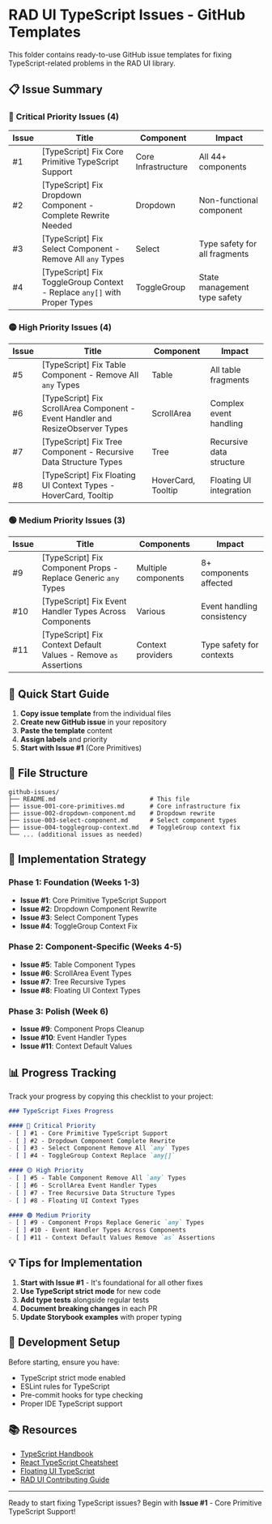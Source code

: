 # RAD UI TypeScript Issues - GitHub Templates

This folder contains ready-to-use GitHub issue templates for fixing TypeScript-related problems in the RAD UI library.

## 📋 **Issue Summary**

### 🔴 **Critical Priority Issues (4)**

| Issue | Title | Component | Impact |
|-------|-------|-----------|---------|
| #1 | [TypeScript] Fix Core Primitive TypeScript Support | Core Infrastructure | All 44+ components |
| #2 | [TypeScript] Fix Dropdown Component - Complete Rewrite Needed | Dropdown | Non-functional component |
| #3 | [TypeScript] Fix Select Component - Remove All `any` Types | Select | Type safety for all fragments |
| #4 | [TypeScript] Fix ToggleGroup Context - Replace `any[]` with Proper Types | ToggleGroup | State management type safety |

### 🟡 **High Priority Issues (4)**

| Issue | Title | Component | Impact |
|-------|-------|-----------|---------|
| #5 | [TypeScript] Fix Table Component - Remove All `any` Types | Table | All table fragments |
| #6 | [TypeScript] Fix ScrollArea Component - Event Handler and ResizeObserver Types | ScrollArea | Complex event handling |
| #7 | [TypeScript] Fix Tree Component - Recursive Data Structure Types | Tree | Recursive data structure |
| #8 | [TypeScript] Fix Floating UI Context Types - HoverCard, Tooltip | HoverCard, Tooltip | Floating UI integration |

### 🟢 **Medium Priority Issues (3)**

| Issue | Title | Components | Impact |
|-------|-------|------------|---------|
| #9 | [TypeScript] Fix Component Props - Replace Generic `any` Types | Multiple components | 8+ components affected |
| #10 | [TypeScript] Fix Event Handler Types Across Components | Various | Event handling consistency |
| #11 | [TypeScript] Fix Context Default Values - Remove `as` Assertions | Context providers | Type safety for contexts |

## 🚀 **Quick Start Guide**

1. **Copy issue template** from the individual files
2. **Create new GitHub issue** in your repository
3. **Paste the template** content
4. **Assign labels** and priority
5. **Start with Issue #1** (Core Primitives)

## 📂 **File Structure**

```
github-issues/
├── README.md                          # This file
├── issue-001-core-primitives.md       # Core infrastructure fix
├── issue-002-dropdown-component.md    # Dropdown rewrite
├── issue-003-select-component.md      # Select component types
├── issue-004-togglegroup-context.md   # ToggleGroup context fix
└── ... (additional issues as needed)
```

## 🎯 **Implementation Strategy**

### **Phase 1: Foundation (Weeks 1-3)**
- **Issue #1**: Core Primitive TypeScript Support
- **Issue #2**: Dropdown Component Rewrite
- **Issue #3**: Select Component Types
- **Issue #4**: ToggleGroup Context Fix

### **Phase 2: Component-Specific (Weeks 4-5)**
- **Issue #5**: Table Component Types
- **Issue #6**: ScrollArea Event Types
- **Issue #7**: Tree Recursive Types
- **Issue #8**: Floating UI Context Types

### **Phase 3: Polish (Week 6)**
- **Issue #9**: Component Props Cleanup
- **Issue #10**: Event Handler Types
- **Issue #11**: Context Default Values

## 📊 **Progress Tracking**

Track your progress by copying this checklist to your project:

```markdown
### TypeScript Fixes Progress

#### 🔴 Critical Priority
- [ ] #1 - Core Primitive TypeScript Support
- [ ] #2 - Dropdown Component Complete Rewrite
- [ ] #3 - Select Component Remove All `any` Types
- [ ] #4 - ToggleGroup Context Replace `any[]`

#### 🟡 High Priority
- [ ] #5 - Table Component Remove All `any` Types
- [ ] #6 - ScrollArea Event Handler Types
- [ ] #7 - Tree Recursive Data Structure Types
- [ ] #8 - Floating UI Context Types

#### 🟢 Medium Priority
- [ ] #9 - Component Props Replace Generic `any` Types
- [ ] #10 - Event Handler Types Across Components
- [ ] #11 - Context Default Values Remove `as` Assertions
```

## 💡 **Tips for Implementation**

1. **Start with Issue #1** - It's foundational for all other fixes
2. **Use TypeScript strict mode** for new code
3. **Add type tests** alongside regular tests
4. **Document breaking changes** in each PR
5. **Update Storybook examples** with proper typing

## 🔧 **Development Setup**

Before starting, ensure you have:
- TypeScript strict mode enabled
- ESLint rules for TypeScript
- Pre-commit hooks for type checking
- Proper IDE TypeScript support

## 📚 **Resources**

- [TypeScript Handbook](https://www.typescriptlang.org/docs/)
- [React TypeScript Cheatsheet](https://react-typescript-cheatsheet.netlify.app/)
- [Floating UI TypeScript](https://floating-ui.com/docs/react)
- [RAD UI Contributing Guide](https://www.rad-ui.com/docs/contributing/)

---

Ready to start fixing TypeScript issues? Begin with **Issue #1** - Core Primitive TypeScript Support!